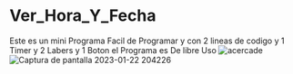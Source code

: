 # Ver_Hora_Y_Fecha
Este es un mini Programa Facil de Programar y con 2 lineas de codigo y 1 Timer y 2 Labers y 1 Boton el Programa es De libre Uso
![acercade](https://user-images.githubusercontent.com/105164770/213949477-7ddf2482-0bc5-4b7a-85fe-c948e776e45a.png)
![Captura de pantalla 2023-01-22 204226](https://user-images.githubusercontent.com/105164770/213949478-5b25a311-f0aa-4173-8f1a-df8d9c608910.png)

